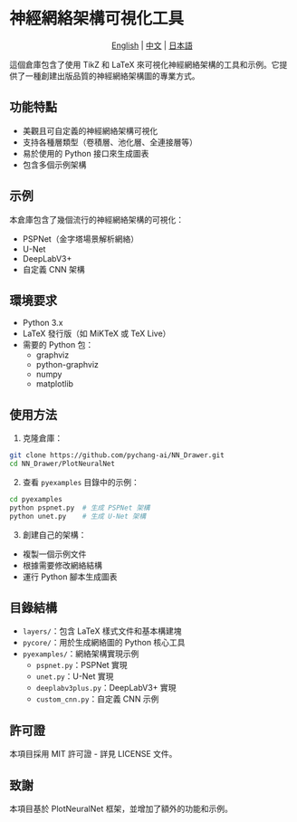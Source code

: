 # 神經網絡架構可視化工具

<div align="center">

[English](../README.md) | [中文](README.zh.md) | [日本語](README.ja.md)

</div>

這個倉庫包含了使用 TikZ 和 LaTeX 來可視化神經網絡架構的工具和示例。它提供了一種創建出版品質的神經網絡架構圖的專業方式。

## 功能特點

- 美觀且可自定義的神經網絡架構可視化
- 支持各種層類型（卷積層、池化層、全連接層等）
- 易於使用的 Python 接口來生成圖表
- 包含多個示例架構

## 示例

本倉庫包含了幾個流行的神經網絡架構的可視化：

- PSPNet（金字塔場景解析網絡）
- U-Net
- DeepLabV3+
- 自定義 CNN 架構

## 環境要求

- Python 3.x
- LaTeX 發行版（如 MiKTeX 或 TeX Live）
- 需要的 Python 包：
  - graphviz
  - python-graphviz
  - numpy
  - matplotlib

## 使用方法

1. 克隆倉庫：
```bash
git clone https://github.com/pychang-ai/NN_Drawer.git
cd NN_Drawer/PlotNeuralNet
```

2. 查看 `pyexamples` 目錄中的示例：
```bash
cd pyexamples
python pspnet.py  # 生成 PSPNet 架構
python unet.py    # 生成 U-Net 架構
```

3. 創建自己的架構：
- 複製一個示例文件
- 根據需要修改網絡結構
- 運行 Python 腳本生成圖表

## 目錄結構

- `layers/`：包含 LaTeX 樣式文件和基本構建塊
- `pycore/`：用於生成網絡圖的 Python 核心工具
- `pyexamples/`：網絡架構實現示例
  - `pspnet.py`：PSPNet 實現
  - `unet.py`：U-Net 實現
  - `deeplabv3plus.py`：DeepLabV3+ 實現
  - `custom_cnn.py`：自定義 CNN 示例

## 許可證

本項目採用 MIT 許可證 - 詳見 LICENSE 文件。

## 致謝

本項目基於 PlotNeuralNet 框架，並增加了額外的功能和示例。
